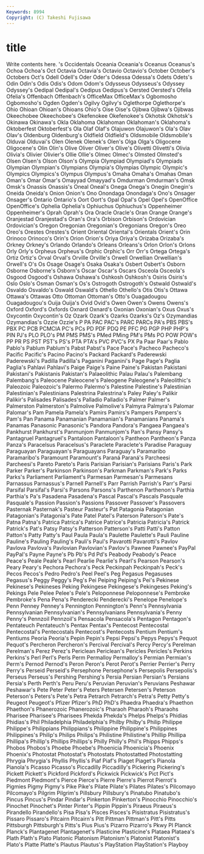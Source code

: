 ```yaml
---
Keywords: 8994 
Copyright: (C) Takeshi Fujisawa
---
```


# title

Write contents here.
's Occidentals Oceania Oceania's Oceanus Oceanus's Ochoa Ochoa's
Oct Octavia Octavia's Octavio Octavio's October October's Octobers Oct's Odell
Odell's Oder Oder's Odessa Odessa's Odets Odets's Odin Odin's Odis
Odis's Odom Odom's Odysseus Odysseus's Odyssey Odyssey's Oedipal Oedipal's Oedipus
Oedipus's Oersted Oersted's Ofelia Ofelia's Offenbach Offenbach's OfficeMax OfficeMax's Ogbomosho
Ogbomosho's Ogden Ogden's Ogilvy Ogilvy's Oglethorpe Oglethorpe's Ohio Ohioan Ohioan's
Ohioans Ohio's Oise Oise's Ojibwa Ojibwa's Ojibwas Okeechobee Okeechobee's Okefenokee
Okefenokee's Okhotsk Okhotsk's Okinawa Okinawa's Okla Oklahoma Oklahoman Oklahoman's Oklahoma's
Oktoberfest Oktoberfest's Ola Olaf Olaf's Olajuwon Olajuwon's Ola's Olav Olav's
Oldenburg Oldenburg's Oldfield Oldfield's Oldsmobile Oldsmobile's Olduvai Olduvai's Olen Olenek
Olenek's Olen's Olga Olga's Oligocene Oligocene's Olin Olin's Olive Oliver
Oliver's Olive's Olivetti Olivetti's Olivia Olivia's Olivier Olivier's Ollie Ollie's
Olmec Olmec's Olmsted Olmsted's Olsen Olsen's Olson Olson's Olympia Olympiad
Olympiad's Olympiads Olympian Olympian's Olympians Olympia's Olympias Olympic Olympic's Olympics
Olympics's Olympus Olympus's Omaha Omaha's Omahas Oman Oman's Omar Omar's
Omayyad Omayyad's Omdurman Omdurman's Omsk Omsk's Onassis Onassis's Oneal Oneal's
Onega Onega's Onegin Onegin's Oneida Oneida's Onion Onion's Ono Onondaga
Onondaga's Ono's Onsager Onsager's Ontario Ontario's Oort Oort's Opal Opal's
Opel Opel's OpenOffice OpenOffice's Ophelia Ophelia's Ophiuchus Ophiuchus's Oppenheimer Oppenheimer's
Oprah Oprah's Ora Oracle Oracle's Oran Orange Orange's Oranjestad Oranjestad's
Oran's Ora's Orbison Orbison's Ordovician Ordovician's Oregon Oregonian Oregonian's Oregonians
Oregon's Oreo Oreo's Orestes Orestes's Orient Oriental Oriental's Orientals Orient's
Orin Orinoco Orinoco's Orin's Orion Orion's Oriya Oriya's Orizaba Orizaba's
Orkney Orkney's Orlando Orlando's Orleans Orleans's Orlon Orlon's Orlons Orly
Orly's Orpheus Orpheus's Orphic Orphic's Orr Orr's Ortega Ortega's Ortiz
Ortiz's Orval Orval's Orville Orville's Orwell Orwellian Orwellian's Orwell's O's
Os Osage Osage's Osaka Osaka's Osbert Osbert's Osborn Osborne Osborne's
Osborn's Oscar Oscar's Oscars Osceola Osceola's Osgood Osgood's Oshawa Oshawa's
Oshkosh Oshkosh's Osiris Osiris's Oslo Oslo's Osman Osman's Os's Ostrogoth
Ostrogoth's Ostwald Ostwald's Osvaldo Osvaldo's Oswald Oswald's Othello Othello's Otis
Otis's Ottawa Ottawa's Ottawas Otto Ottoman Ottoman's Otto's Ouagadougou Ouagadougou's
Ouija Ouija's Ovid Ovid's Owen Owen's Owens Owens's Oxford Oxford's
Oxfords Oxnard Oxnard's Oxonian Oxonian's Oxus Oxus's Oxycontin Oxycontin's Oz
Ozark Ozark's Ozarks Ozarks's Oz's Ozymandias Ozymandias's Ozzie Ozzie's P
PA PAC PAC's PARC PARCs PA's PBS PBS's PBX PC
PCB PCMCIA PC's PCs PD PDF PDQ PE PFC PG
PGP PHP PHP's PIN PJ's PLO PLO's PM PMS PMS's
PMed PMing PM's PMs PO POW POW's PP PR PS
PST PST's PS's PTA PTA's PVC PVC's PX Pa Paar
Paar's Pablo Pablo's Pablum Pablum's Pabst Pabst's Pace Pace's Pacheco
Pacheco's Pacific Pacific's Pacino Pacino's Packard Packard's Paderewski Paderewski's Padilla
Padilla's Paganini Paganini's Page Page's Paglia Paglia's Pahlavi Pahlavi's Paige
Paige's Paine Paine's Pakistan Pakistani Pakistani's Pakistanis Pakistan's Palaeolithic Palau
Palau's Palembang Palembang's Paleocene Paleocene's Paleogene Paleogene's Paleolithic's Paleozoic Paleozoic's
Palermo Palermo's Palestine Palestine's Palestinian Palestinian's Palestinians Palestrina Palestrina's Paley
Paley's Palikir Palikir's Palisades Palisades's Palladio Palladio's Palmer Palmer's Palmerston
Palmerston's Palmolive Palmolive's Palmyra Palmyra's Palomar Palomar's Pam Pamela Pamela's
Pamirs Pamirs's Pampers Pampers's Pam's Pan Panama Panamanian Panamanian's Panamanians
Panama's Panamas Panasonic Panasonic's Pandora Pandora's Pangaea Pangaea's Pankhurst Pankhurst's
Panmunjom Panmunjom's Pan's Pansy Pansy's Pantagruel Pantagruel's Pantaloon Pantaloon's Pantheon
Pantheon's Panza Panza's Paracelsus Paracelsus's Paraclete Paraclete's Paradise Paraguay Paraguayan
Paraguayan's Paraguayans Paraguay's Paramaribo Paramaribo's Paramount Paramount's Paraná Paraná's Parcheesi
Parcheesi's Pareto Pareto's Paris Parisian Parisian's Parisians Paris's Park Parker
Parker's Parkinson Parkinson's Parkman Parkman's Park's Parks Parks's Parliament Parliament's
Parmesan Parmesan's Parmesans Parnassus Parnassus's Parnell Parnell's Parr Parrish Parrish's
Parr's Parsi Parsifal Parsifal's Parsi's Parsons Parsons's Parthenon Parthenon's Parthia
Parthia's Pa's Pasadena Pasadena's Pascal Pascal's Pascals Pasquale Pasquale's Passion
Passion's Passions Passover Passover's Passovers Pasternak Pasternak's Pasteur Pasteur's Pat
Patagonia Patagonian Patagonian's Patagonia's Pate Patel Patel's Paterson Paterson's Pate's
Patna Patna's Patrica Patrica's Patrice Patrice's Patricia Patricia's Patrick Patrick's
Pat's Patsy Patsy's Patterson Patterson's Patti Patti's Patton Patton's Patty
Patty's Paul Paula Paula's Paulette Paulette's Pauli Pauline Pauline's Pauling
Pauling's Pauli's Paul's Pavarotti Pavarotti's Pavlov Pavlova Pavlova's Pavlovian Pavlovian's
Pavlov's Pawnee Pawnee's PayPal PayPal's Payne Payne's Pb Pb's Pd
Pd's Peabody Peabody's Peace Peace's Peale Peale's Pearl Pearlie Pearlie's
Pearl's Pearson Pearson's Peary Peary's Pechora Pechora's Peck Peckinpah Peckinpah's
Peck's Pecos Pecos's Pedro Pedro's Peel Peel's Peg Pegasus Pegasuses
Pegasus's Peggy Peggy's Peg's Pei Peiping Peiping's Pei's Pekinese Pekinese's
Pekineses Peking Pekingese Pekingese's Pekingeses Peking's Pekings Pele Pelee Pelee's
Pele's Peloponnese Peloponnese's Pembroke Pembroke's Pena Pena's Penderecki Penderecki's Penelope
Penelope's Penn Penney Penney's Pennington Pennington's Penn's Pennsylvania Pennsylvanian Pennsylvanian's
Pennsylvanians Pennsylvania's Penny Penny's Pennzoil Pennzoil's Pensacola Pensacola's Pentagon Pentagon's
Pentateuch Pentateuch's Pentax Pentax's Pentecost Pentecostal Pentecostal's Pentecostals Pentecost's Pentecosts
Pentium Pentium's Pentiums Peoria Peoria's Pepin Pepin's Pepsi Pepsi's Pepys
Pepys's Pequot Pequot's Percheron Percheron's Percival Percival's Percy Percy's Perelman
Perelman's Perez Perez's Periclean Periclean's Pericles Pericles's Perkins Perkins's Perl
Perl's Perls Perm Permalloy Permalloy's Permian Permian's Perm's Pernod Pernod's
Peron Peron's Perot Perot's Perrier Perrier's Perry Perry's Perseid Perseid's
Persephone Persephone's Persepolis Persepolis's Perseus Perseus's Pershing Pershing's Persia Persian
Persian's Persians Persia's Perth Perth's Peru Peru's Peruvian Peruvian's Peruvians
Peshawar Peshawar's Pete Peter Peter's Peters Petersen Petersen's Peterson Peterson's
Peters's Pete's Petra Petrarch Petrarch's Petra's Petty Petty's Peugeot Peugeot's
Pfizer Pfizer's PhD PhD's Phaedra Phaedra's Phaethon Phaethon's Phanerozoic Phanerozoic's
Pharaoh Pharaoh's Pharaohs Pharisee Pharisee's Pharisees Phekda Phekda's Phelps Phelps's
Phidias Phidias's Phil Philadelphia Philadelphia's Philby Philby's Philip Philippe Philippe's
Philippians Philippians's Philippine Philippine's Philippines Philippines's Philip's Philips Philips's Philistine
Philistine's Phillip Phillipa Phillipa's Phillip's Phillips Phillips's Philly Philly's Phil's
Phipps Phipps's Phobos Phobos's Phoebe Phoebe's Phoenicia Phoenicia's Phoenix Phoenix's
Photostat Photostat's Photostats Photostatted Photostatting Phrygia Phrygia's Phyllis Phyllis's Piaf
Piaf's Piaget Piaget's Pianola Pianola's Picasso Picasso's Piccadilly Piccadilly's Pickering
Pickering's Pickett Pickett's Pickford Pickford's Pickwick Pickwick's Pict Pict's Piedmont
Piedmont's Pierce Pierce's Pierre Pierre's Pierrot Pierrot's Pigmies Pigmy Pigmy's
Pike Pike's Pilate Pilate's Pilates Pilates's Pilcomayo Pilcomayo's Pilgrim Pilgrim's
Pillsbury Pillsbury's Pinatubo Pinatubo's Pincus Pincus's Pindar Pindar's Pinkerton Pinkerton's
Pinocchio Pinocchio's Pinochet Pinochet's Pinter Pinter's Pippin Pippin's Piraeus Piraeus's
Pirandello Pirandello's Pisa Pisa's Pisces Pisces's Pisistratus Pisistratus's Pissaro Pissaro's
Pitcairn Pitcairn's Pitt Pittman Pittman's Pitt's Pitts Pittsburgh Pittsburgh's Pitts's
Pius Pius's Pizarro Pizarro's Pkwy Pl Planck Planck's Plantagenet Plantagenet's
Plasticine Plasticine's Plataea Plataea's Plath Plath's Plato Platonic Platonism Platonism's
Platonist Platonist's Plato's Platte Platte's Plautus Plautus's PlayStation PlayStation's Playboy
